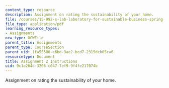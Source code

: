 ```yaml
---
content_type: resource
description: Assignment on rating the sustainability of your home.
file: /courses/15-992-s-lab-laboratory-for-sustainable-business-spring-2008/9c1a264d3206c0477ef99f4fe217074b_assn_2.pdf
file_type: application/pdf
learning_resource_types:
- Assignments
ocw_type: OCWFile
parent_title: Assignments
parent_type: CourseSection
parent_uid: 1fa55580-e6bd-9ae2-bcd7-2315dcb05ca6
resourcetype: Document
title: Assignment 2 Instructions
uid: 9c1a264d-3206-c047-7ef9-9f4fe217074b
---
```

Assignment on rating the sustainability of your home.

